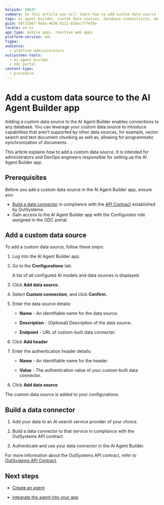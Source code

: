 ```yaml
---
helpids: 30547
summary: In this article you will learn how to add custom data source to the AI Agent Builder app.
tags: ai agent builder, custom data sources, database connectivity, data synchronization, api integration
guid: 58f21b67-9a0a-4636-8131-810ac77f6f8e
locale: en-us
app_type: mobile apps, reactive web apps
platform-version: odc
figma:
audience:
  - platform administrators
outsystems-tools:
  - ai agent builder
  - odc portal
content-type:
  - procedure
---
```


# Add a custom data source to the AI Agent Builder app

Adding a custom data source to the AI Agent Builder enables connections to any database. You can leverage your custom data source to introduce capabilities that aren’t supported by other data sources, for example, vector search and text document chunking as well as, allowing for programmatic synchronization of documents.

This article explains how to add a custom data source. It is intended for administrators and DevOps engineers responsible for setting up the AI Agent Builder app.

## Prerequisites

Before you add a custom data source in the AI Agent Builder app, ensure you:

* [Build a data connector](#build-a-data-connector) in compliance with the [API Contract](aiab-api-contract.md) established by OutSystems.
* Gain access to the AI Agent Builder app with the Configurator role assigned in the ODC portal.

## Add a custom data source

To add a custom data source, follow these steps:

1. Log into the AI Agent Builder app.

1. Go to the **Configurations** tab.

    A list of all configured AI models and data sources is displayed.

1. Click **Add data source.**

1. Select **Custom connection**, and click **Confirm.**

1. Enter the data source details:

   * **Name** - An identifiable name for the data source.

   * **Description** - (Optional) Description of the data source.

   * **Endpoint** - URL of custom-built data connecter.
   
1. Click **Add header**

1. Enter the authentication header details:

   * **Name** - An identifiable name for the header.

   * **Value** - The authentication value of your custom-built data connector.

1. Click **Add data source**

The custom data source is added to your configurations.

## Build a data connector

1. Add your data to an AI search service provider of your choice. 

1. Build a data connector to that service in compliance with the OutSystems API contract

1. Authenticate and use your data connector in the AI Agent Builder.

For more information about the OutSystems API contract, refer to [OutSystems API Contract](aiab-api-contract.md).

## Next steps

* [Create an agent](../create-agent.md)

* [Integrate the agent into your app](../integrate-agent.md)
